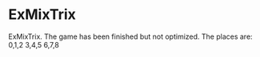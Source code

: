 # ExMixTrix
ExMixTrix. The game has been finished but not optimized.
The places are: 0,1,2
                3,4,5
                6,7,8
